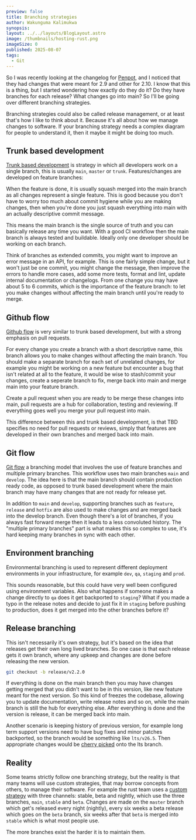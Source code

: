 ```yaml
---
preview: false
title: Branching strategies
author: Wakunguma Kalimukwa
synopsis: 
layout: ../../layouts/BlogLayout.astro
image: /thumbnails/hosting-rust.png
imageSize: 0
published: 2025-08-07
tags:
  - Git
---
```

So I was recently looking at the changelog for [Penpot](https://penpot.app/), and I noticed that they had changes that were meant for 2.9 and other for 2.10. I know that this is a thing, but I started wondering how exactly do they do it? Do they have branches for each release? What changes go into main? So I'll be going over different branching strategies.

Branching strategies could also be called release management, or at least that's how I like to think about it. Because it's all about how we manage changes to software. If your branching strategy needs a complex diagram for people to understand it, then it maybe it might be doing too much.

## Trunk based development
[Trunk based development](https://trunkbaseddevelopment.com/) is strategy in which all developers work on a single branch, this is usually `main`, `master` or `trunk`. Features/changes are developed on feature branches:

When the feature is done, it is usually squash merged into the main branch as all changes represent a single feature. This is good because you don't have to worry too much about commit hygiene while you are making changes, then when you're done you just squash everything into main with an actually descriptive commit message.

This means the main branch is the single source of truth and you can basically release any time you want. With a good CI workflow then the main branch is always tested and buildable. Ideally only one developer should be working on each branch. 

Think of branches as extended commits, you might want to improve an error message in an API, for example. This is one fairly simple change, but it won't just be one commit, you might change the message, then improve the errors to handle more cases, add some more tests, format and lint, update internal documentation or changelogs. From one change you may have about 5 to 6 commits, which is the importance of the feature branch: to let you make changes without affecting the main branch until you're ready to merge.  

## Github flow
[Github flow](https://docs.github.com/en/get-started/using-github/github-flow) is very similar to trunk based development, but with a strong emphasis on pull requests.

For every change you create a branch with a short descriptive name, this branch allows you to make changes without affecting the main branch. You should make a separate branch for each set of unrelated changes, for example you might be working on a new feature but encounter a bug that isn't related at all to the feature, it would be wise to stash/commit your changes, create a seperate branch to fix, merge back into main and merge main into your feature branch.

Create a pull request when you are ready to be merge these changes into main, pull requests are a hub for collaboration, testing and reviewing. If everything goes well you merge your pull request into main.

This difference between this and trunk based development, is that TBD specifies no need for pull requests or reviews, simply that features are developed in their own branches and merged back into main.
## Git flow
[Git flow](https://nvie.com/posts/a-successful-git-branching-model/) a branching model that involves the use of feature branches and multiple primary branches. This workflow uses two main branches `main` and `develop`. The idea here is that the main branch should contain production ready code, as opposed to trunk based development where the main branch may have many changes that are not ready for release yet.

In addition to `main` and `develop`, supporting branches such as `feature`, `release` and `hotfix` are also used to make changes and are merged back into the develop branch. Even though there's a lot of branches, if you always fast forward merge then it leads to a less convoluted history.
The "multiple primary branches" part is what makes this so complex to use, it's hard keeping many branches in sync with each other. 

## Environment branching
Environmental branching is used to represent different deployment environments in your infrastructure, for example `dev`, `qa`, `staging` and `prod`.

This sounds reasonable, but this could have very well been configured using environment variables. Also what happens if someone makes a change directly to `qa` does it get backported to `staging`? What if you made a typo in the release notes and decide to just fix it in `staging` before pushing to production, does it get merged into the other branches before it?

## Release branching
This isn't necessarily it's own strategy, but it's based on the idea that releases get their own long lived branches. So one case is that each release gets it own branch, where any upkeep and changes are done before releasing the new version. 

```bash
git checkout -b release/v2.2.0
```

If everything is done on the main branch then you may have changes getting merged that you didn't want to be in this version, like new feature meant for the next version. So this kind of freezes the codebase, allowing you to update documentation, write release notes and so on, while the main branch is still the hub for everything else. After everything is done and the version is release, it can be merged back into main.

Another scenario is keeping history of previous version, for example long term support versions need to have bug fixes and minor patches backported, so the branch would be something like `lts/v26.5`. Then appropriate changes would be [cherry picked](https://git-scm.com/docs/git-cherry-pick) onto the lts branch. 
## Reality
Some teams strictly follow one branching strategy, but the reality is that many teams will use custom strategies, that may borrow concepts from others, to manage their software. For example the rust team uses a [custom strategy](https://doc.rust-lang.org/book/appendix-07-nightly-rust.html) with three channels: stable, beta and nightly, which use the three branches, `main`, `stable` and `beta`. Changes are made on the `master` branch which get's released every night (nightly), every six weeks a beta release which goes on the `beta` branch, six weeks after that `beta` is merged into `stable` which is what most people use.

The more branches exist the harder it is to maintain them.